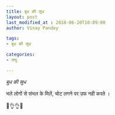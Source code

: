 ```yaml
---
title: बुध की सुध
layout: post
last_modified_at : 2018-06-20T10:09:00
author: Vinay Pandey

tags:
- बुध की सुध

categories:
- लघु

---
```


*बुध की सुध*

भले लोगों से संभल के मिलें,
चोट लगने पर उफ नही करते ।

🙏👌👌🙏

